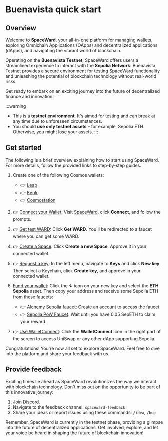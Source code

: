 ﻿---
sidebar_position: 2
---

# Buenavista quick start

## Overview

Welcome to **SpaceWard**, your all-in-one platform for managing wallets, exploring Omnichain Applications (OApps) and decentralized applications (dApps), and navigating the vibrant world of blockchain. 

Operating on the **Buenavista Testnet**, SpaceWard offers users a streamlined experience to interact with the **Sepolia Network**. Buenavista Testnet provides a secure environment for testing SpaceWard functionality and unleashing the potential of blockchain technology without real-world risks.

Get ready to embark on an exciting journey into the future of decentralized finance and innovation!

:::warning
- This is a **testnet environment**. It's aimed for testing and can break at any time due to unforeseen circumstances.
- You should **use only testnet assets** – for example, Sepolia ETH. Otherwise, you might lose your assets.
:::

## Get started

The following is a brief overview explaining how to start using SpaceWard. For more details, follow the provided links to step-by-step guides.

1. Create one of the following Cosmos wallets:    
    - 👉 [Leap](https://leapwallet.io/download)
    - 👉 [Keplr](https://www.keplr.app/download)
    - 👉 [Cosmostation](https://www.cosmostation.io/products/cosmostation_extension)

2. 👉 [Connect your Wallet](connect-your-wallet): Visit [SpaceWard](https://spaceward.buenavista.wardenprotocol.org/), click **Connect**, and follow the prompts.

3. 👉 [Get test WARD](get-test-ward): Click **Get WARD**. You'll be redirected to a faucet where you can get some WARD.

4. 👉 [Create a Space](manage-spaces): Click **Create a new Space**. Approve it in your connected wallet.

5. 👉 [Request a key](manage-keys#request-a-key): In the left menu, navigate to **Keys** and click **New key**. Then select a Keychain, click **Create key**, and approve in your connected wallet.

6. [Fund your wallet](manage-assets#receive-assets): Click the **↓** icon on your new key and select the **ETH Sepolia** asset. Then copy your address and receive some Sepolia ETH from these faucets:

    - 👉 [Alchemy Sepolia faucet](https://www.alchemy.com/faucets/ethereum-sepolia): Create an account to access the faucet.
    - 👉 [Sepolia PoW Faucet](https://sepolia-faucet.pk910.de/): Wait until you have 0.05 SepETH to claim your reward.

7. 👉 [Use WalletConnect](use-dapps#use-walletconnect): Click the **WalletConnect** icon in the right part of the screen to access UniSwap or any other dApp supporting Sepolia.

Congratulations! You're now all set to explore SpaceWard. Feel free to dive into the platform and share your feedback with us.

## Provide feedback

Exciting times lie ahead as SpaceWard revolutionizes the way we interact with blockchain technology. Don't miss out on the opportunity to be part of this innovative journey:

1. Join [Discord](https://discord.gg/wardenprotocol).
2. Navigate to the feedback channel: `spaceward-feedback`
3. Share your ideas or report issues using these commands: `/idea`, `/bug`

Remember, SpaceWard is currently in the testnet phase, providing a glimpse into the future of decentralized applications. Get involved, explore, and let your voice be heard in shaping the future of blockchain innovation!